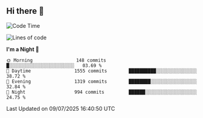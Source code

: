 ## Hi there 👋

<!--
**Wangmerlyn/Wangmerlyn** is a ✨ _special_ ✨ repository because its `README.md` (this file) appears on your GitHub profile.

Here are some ideas to get you started:

- 🔭 I’m currently working on ...
- 🌱 I’m currently learning ...
- 👯 I’m looking to collaborate on ...
- 🤔 I’m looking for help with ...
- 💬 Ask me about ...
- 📫 How to reach me: ...
- 😄 Pronouns: ...
- ⚡ Fun fact: ...
-->
<!--START_SECTION:waka-->
![Code Time](http://img.shields.io/badge/Code%20Time-409%20hrs%2017%20mins-blue)

![Lines of code](https://img.shields.io/badge/From%20Hello%20World%20I%27ve%20Written-20.1%20million%20lines%20of%20code-blue)

**I'm a Night 🦉** 

```text
🌞 Morning                148 commits         █░░░░░░░░░░░░░░░░░░░░░░░░   03.69 % 
🌆 Daytime                1555 commits        ██████████░░░░░░░░░░░░░░░   38.72 % 
🌃 Evening                1319 commits        ████████░░░░░░░░░░░░░░░░░   32.84 % 
🌙 Night                  994 commits         ██████░░░░░░░░░░░░░░░░░░░   24.75 % 
```



 Last Updated on 09/07/2025 16:40:50 UTC
<!--END_SECTION:waka-->
